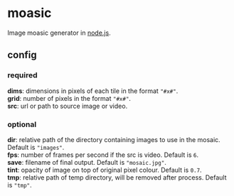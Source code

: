 # moasic
Image moasic generator in [node.js](http://nodejs.org).

## config

### required
**dims**: dimensions in pixels of each tile in the format ```"#x#"```.  
**grid**: number of pixels in the format ```"#x#"```.  
**src**: url or path to source image or video.  

### optional
**dir**: relative path of the directory containing images to use in the mosaic. Default is ```"images"```.  
**fps**: number of frames per second if the src is video. Default is ```6```.  
**save**: filename of final output. Default is ```"mosaic.jpg"```.  
**tint**: opacity of image on top of original pixel colour. Default is ```0.7```.  
**tmp**: relative path of temp directory, will be removed after process. Default is ```"tmp"```.